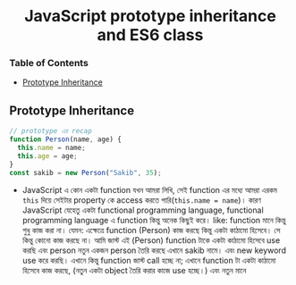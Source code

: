  <br />
 <p align="center">
    <h1 align="center">JavaScript prototype inheritance and ES6 class</h1>
</p>

### Table of Contents

- [Prototype Inheritance](#prototype-inheritance)

## Prototype Inheritance

```javascript
// prototype এর recap
function Person(name, age) {
  this.name = name;
  this.age = age;
}
const sakib = new Person("Sakib", 35);
```

- JavaScript এ কোন একটা function যখন আমরা লিখি, সেই function এর মধ্যে আমরা এরকম `this` দিয়ে সেইটার property কে access করতে পারি(`this.name = name`)। কারণ JavaScript যেহেতু একটা functional programming language, functional programming language এ function কিন্তু অনেক কিছুই করে। like: function মানে কিন্তু শুধু কাজ করা না। যেমন: এক্ষেত্রে function (Person) কাজ করছে কিন্তু একটা কাঠামো হিসেবে। সে কিন্তু কোনো কাজ করছে না। আমি জাস্ট এই (Person) function টাকে একটা কাঠামো হিসেবে use করছি এবং person নতুন একজন person তৈরি করছে এখানে sakib নামে। এবং new keyword use করে করছি। এখানে কিন্তু function জাস্ট call হচ্ছে না; এখানে function টা একটা কাঠামো হিসেবে কাজ করছে, (নতুন একটা object তৈরি করার কাজে use হচ্ছে।) এবং নতুন মানে
